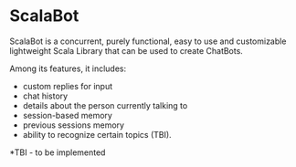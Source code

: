 # ScalaBot

ScalaBot is a concurrent, purely functional, easy to use and customizable lightweight Scala Library that can be used to create ChatBots.

Among its features, it includes:
- custom replies for input
- chat history
- details about the person currently talking to
- session-based memory
- previous sessions memory
- ability to recognize certain topics (TBI).

*TBI - to be implemented
